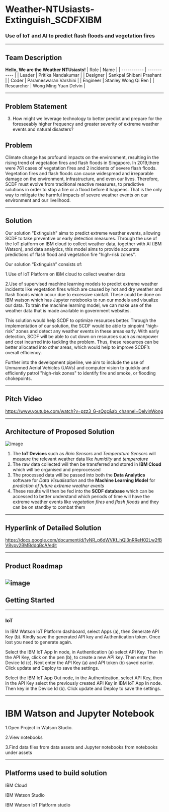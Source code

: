 # Weather-NTUsiasts-Extinguish_SCDFXIBM
### Use of IoT and AI to predict flash floods and vegetation fires

---
## Team Description

**Hello, We are the Weather NTUsiasts!**
| Role | Name |
| ----------- | ----------- |
| Leader | Pritika Nandakumar |
| Designer | Sankpal Shibani Prashant |
| Coder | Parameswaran Varshini |
| Engineer | Stanley Wong Qi Ren |
| Researcher | Wong Ming Yuan Delvin |

---
## Problem Statement
3. How might we leverage technology to better predict and prepare for the foreseeably higher frequency and greater severity of extreme weather events and natural disasters?


## Problem

Climate change has profound impacts on the environment, resulting in the rising trend of vegetation fires and flash floods in Singapore. In 2019,there were 761 cases of vegetation fires and 2 incidents of severe flash floods. Vegetation fires and flash floods can cause widespread and irreparable damage on the environment, infrastructure, and even our lives. Therefore, SCDF must evolve from traditional reactive measures, to predictive solutions in order to stop a fire or a flood before it happens. That is the only way to mitigate the harmful impacts of severe weather events on our environment and our livelihood. 

---
## Solution

Our solution "Extinguish" aims to predict extreme weather events, allowing SCDF to take preventive or early detection measures. Through the use of the IoT platform on IBM cloud to collect weather data, together with AI (IBM Watson), and data analytics, this model aims to provide accurate predictions of flash flood and vegetation fire "high-risk zones".

Our solution “Extinguish” consists of:

1.Use of IoT Platform on IBM cloud to collect weather data 

2.Use of supervised machine learning models to predict extreme weather incidents like vegetation fires which are caused by hot and dry weather and flash floods which occur due to excessive rainfall. These could be done on IBM watson which has Jupyter notebooks to run our models and visualize our data. To train the machine learning model, we can make use of the weather data that is made available in government websites. 

This solution would help SCDF to optimize resources better. Through the implementation of our solution, the SCDF would be able to pinpoint "high-risk" zones and detect any weather events in these areas early. With early detection, SCDF will be able to cut down on resources such as manpower and cost incurred into tackling the problem. Thus, these resources can be better allocated into other areas, which would help to improve SCDF’s overall efficiency. 

Further into the development pipeline, we aim to include the use of Unmanned Aerial Vehicles (UAVs) and computer vision to quickly and efficiently patrol "high-risk zones" to identify fire and smoke, or flooding chokepoints.

---
## Pitch Video
https://www.youtube.com/watch?v=pzz3_G-sQgc&ab_channel=DelvinWong






---
## Architecture of Proposed Solution
![image](https://user-images.githubusercontent.com/70022847/121149438-3f14f900-c875-11eb-9d76-924edace2466.png)
1. The **IoT Devices** such as *Rain Sensors* and *Temperature Sensors* will measure the relevant weather data like *humidity* and *temperature*
2. The raw data collected will then be transferred and stored in **IBM Cloud** which will be organised and preprocessed
3. The processed data will be passed into both the **Data Analytics** software for *Data Visualisation* and the **Machine Learning Model** for *prediction of future extreme weather events*
4. These results will then be fed into the **SCDF database** which can be accessed to better understand which periods of time will have the extreme weather events like *vegetation fires* and *flash floods* and they can be on standby to combat them
---
## Hyperlink of Detailed Solution
https://docs.google.com/document/d/1yNR_p6dWVKf_hQl3nRReH02Lw2fBV8vpv2BMBddqBcA/edit
















---
## Product Roadmap
![image](https://user-images.githubusercontent.com/70022847/121058581-10563e80-c7f3-11eb-826b-192366df737c.png)
---

## Getting Started
---
### IoT
In IBM Watson IoT Platform dashboard, select Apps (a), then Generate API Key (b). Kindly save the generated API key and Authentication token. Once lost you need to generate again.

Select the IBM IoT App In node, in Authentication (a) select API Key. Then In the API Key, click on the pen (b), to create a new API key. Then enter the Device Id (c).
Next enter the API Key (a) and API token (b) saved earlier. Click update and Deploy to save the settings.

Select the IBM IoT App Out node, in the Authentication, select API Key, then in the API Key select the previously created API Key in IBM IoT App In node. Then key in the Device Id (b). Click update and Deploy to save the settings.
 
 ---
# IBM Watson and Jupyter Notebook
1.Open Project in Watson Studio.

2.View notebooks

3.Find data files from data assets and Jupyter notebooks from notebooks under assets 

---
## Platforms used to build solution
IBM Cloud

IBM Watson Studio

IBM Watson IoT Platform studio
 




